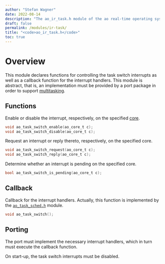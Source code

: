 ```yaml
---
author: "Stefan Wagner"
date: 2022-08-14
description: "The ao_ir_task.h module of the ao real-time operating system."
draft: false
permalink: /modules/ir-task/
title: "<code>ao_ir_task.h</code>"
toc: true
---
```


# Overview

This module declares functions for controlling the task switch interrupts as well as a callback function for the interrupt handlers. This module is abstract, that is, an implementation must be provided by a port package in order to support [multitasking](../multitasking.md).

## Functions

Enable or disable the interrupt, respectively, on the specified [core](../cores.md).

```c
void ao_task_switch_enable(ao_core_t c);
void ao_task_switch_disable(ao_core_t c);
```

Request an interrupt or reply thereto, respectively, on the specified core.

```c
void ao_task_switch_request(ao_core_t c);
void ao_task_switch_reply(ao_core_t c);
```

Determine whether an interrupt is pending on the specified core.

```c
bool ao_task_switch_is_pending(ao_core_t c);
```

## Callback

Callback for the interrupt handlers. Actually, this function is implemented by the [`ao_task_sched.h`](task-sched.md) module.

```c
void ao_task_switch();
```

## Porting

The port must implement the necessary interrupt handlers, which in turn must execute the callback function.

On start-up, the task switch interrupts must be disabled.
